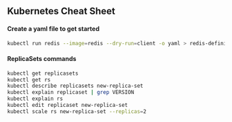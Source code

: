 ## Kubernetes Cheat Sheet  

#### Create a yaml file to get started
```bash
kubectl run redis --image=redis --dry-run=client -o yaml > redis-definition.yaml
```
#### ReplicaSets commands
```bash
kubectl get replicasets
kubectl get rs
kubectl describe replicasets new-replica-set
kubectl explain replicaset | grep VERSION
kubectl explain rs
kubectl edit replicaset new-replica-set
kubectl scale rs new-replica-set --replicas=2
```
